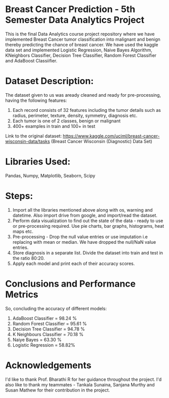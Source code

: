 # Breast Cancer Prediction - 5th Semester Data Analytics Project

This is the final Data Analytics course project repository where we have implemented Breast Cancer tumor classification into malignant and benign thereby predicting the chance of breast cancer.
We have used the kaggle data set and implemented Logistic Regression, Naive Bayes Algorithm, KNeighbors Classifier, Decision Tree Classifier, Random Forest Classifier and AdaBoost Classiifier.

# Dataset Description:
The dataset given to us was aready cleaned and ready for pre-processing, having the following features: 
1. Each record consists of 32 features including the tumor details such as radius, perimeter, texture, density, symmetry, diagnosis etc. 
2. Each tumor is one of 2 classes, benign or malignant
3. 400+ examples in train and 100+ in test

Link to the original dataset: https://www.kaggle.com/uciml/breast-cancer-wisconsin-data/tasks (Breast Cancer Wisconsin (Diagnostic) Data Set)

# Libraries Used: 
Pandas, Numpy, Matplotlib, Seaborn, Scipy

# Steps:
1. Import all the libraries mentioned above along with os, warning and datetime. Also import drive from google, and import/read the dataset. 
2. Perform data visualization to find out the state of the data - ready to use or pre-processing required. Use pie charts, bar graphs, histograms, heat maps etc. 
3. Pre-processing - Drop the null value entries or use imputation i.e replacing with mean or median. We have dropped the null/NaN value entries.
4. Store diagnosis in a separate list. Divide the dataset into train and test in the ratio 80:20. 
5. Apply each model and print each of their accuracy scores.

# Conclusions and Performance Metrics
So, concluding the accuracy of different models:
1. AdaBoost Classifier = 98.24 %
2. Random Forest Classifier = 95.61 %
3. Decision Tree Classifier = 94.78 %
4. K Neighbours Classifier = 70.18 %
5. Naiye Bayes = 63.30 %
6. Logistic Regression = 58.82%

# Acknowledgements
I'd like to thank Prof. Bharathi R for her guidance throughout the project. I'd also like to thank my teammates - Tankala Sunaina, Sanjana Murthy and Susan Mathew for their contribution in the project.

